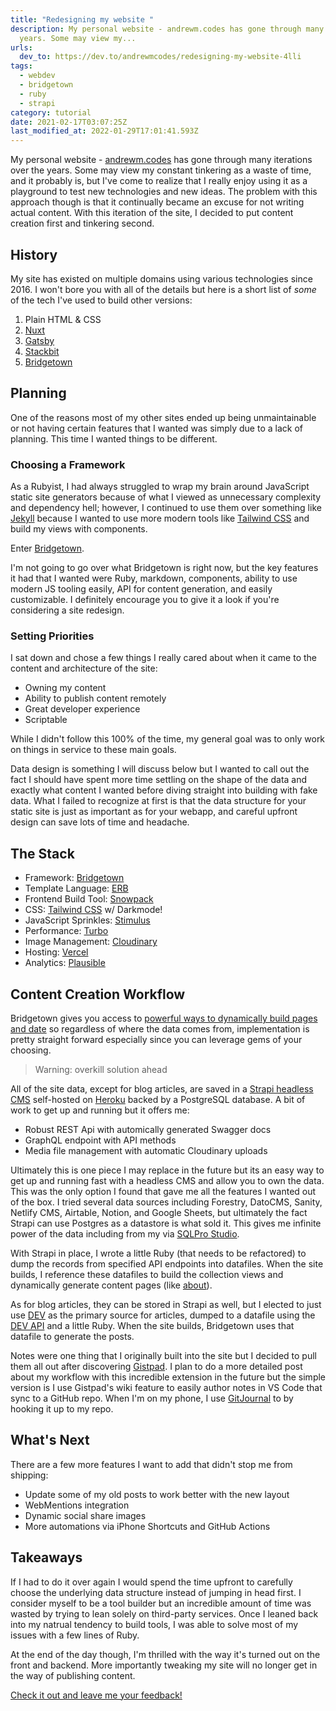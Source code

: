 ```yaml
---
title: "Redesigning my website "
description: My personal website - andrewm.codes has gone through many iterations over the
  years. Some may view my...
urls:
  dev_to: https://dev.to/andrewmcodes/redesigning-my-website-4lli
tags:
  - webdev
  - bridgetown
  - ruby
  - strapi
category: tutorial
date: 2021-02-17T03:07:25Z
last_modified_at: 2022-01-29T17:01:41.593Z
---
```


My personal website - [andrewm.codes](https://andrewm.codes/) has gone through many iterations over the years. Some may view my constant tinkering as a waste of time, and it probably is, but I've come to realize that I really enjoy using it as a playground to test new technologies and new ideas. The problem with this approach though is that it continually became an excuse for not writing actual content. With this iteration of the site, I decided to put content creation first and tinkering second.

## History

My site has existed on multiple domains using various technologies since 2016. I won't bore you with all of the details but here is a short list of _some_ of the tech I've used to build other versions:

1. Plain HTML & CSS
2. [Nuxt](https://nuxtjs.org/)
3. [Gatsby](https://www.gatsbyjs.com)
4. [Stackbit](https://www.stackbit.com)
5. [Bridgetown](https://www.bridgetownrb.com)

## Planning

One of the reasons most of my other sites ended up being unmaintainable or not having certain features that I wanted was simply due to a lack of planning. This time I wanted things to be different.

### Choosing a Framework

As a Rubyist, I had always struggled to wrap my brain around JavaScript static site generators because of what I viewed as unnecessary complexity and dependency hell; however, I continued to use them over something like [Jekyll](https://jekyllrb.com) because I wanted to use more modern tools like [Tailwind CSS](https://tailwindcss.com) and build my views with components.

Enter [Bridgetown](https://www.bridgetownrb.com).

I'm not going to go over what Bridgetown is right now, but the key features it had that I wanted were Ruby, markdown, components, ability to use modern JS tooling easily, API for content generation, and easily customizable. I definitely encourage you to give it a look if you're considering a site redesign.

### Setting Priorities

I sat down and chose a few things I really cared about when it came to the content and architecture of the site:

- Owning my content
- Ability to publish content remotely
- Great developer experience
- Scriptable

While I didn't follow this 100% of the time, my general goal was to only work on things in service to these main goals.

Data design is something I will discuss below but I wanted to call out the fact I should have spent more time settling on the shape of the data and exactly what content I wanted before diving straight into building with fake data. What I failed to recognize at first is that the data structure for your static site is just as important as for your webapp, and careful upfront design can save lots of time and headache.

## The Stack

- Framework: [Bridgetown](https://www.bridgetownrb.com)
- Template Language: [ERB](https://www.bridgetownrb.com/docs/erb-and-beyond)
- Frontend Build Tool: [Snowpack](https://www.snowpack.dev)
- CSS: [Tailwind CSS](https://tailwindcss.com) w/ Darkmode!
- JavaScript Sprinkles: [Stimulus](https://stimulus.hotwire.dev)
- Performance: [Turbo](https://turbo.hotwire.dev)
- Image Management: [Cloudinary](https://cloudinary.com/)
- Hosting: [Vercel](https://vercel.com)
- Analytics: [Plausible](https://plausible.io)

## Content Creation Workflow

Bridgetown gives you access to [powerful ways to dynamically build pages and date](https://www.bridgetownrb.com/docs/plugins#http-requests-and-the-document-builder) so regardless of where the data comes from, implementation is pretty straight forward especially since you can leverage gems of your choosing.

> Warning: overkill solution ahead

All of the site data, except for blog articles, are saved in a [Strapi headless CMS](https://strapi.io/) self-hosted on [Heroku](https://heroku.com) backed by a PostgreSQL database. A bit of work to get up and running but it offers me:

- Robust REST Api with automically generated Swagger docs
- GraphQL endpoint with API methods
- Media file management with automatic Cloudinary uploads

Ultimately this is one piece I may replace in the future but its an easy way to get up and running fast with a headless CMS and allow you to own the data. This was the only option I found that gave me all the features I wanted out of the box. I tried several data sources including Forestry, DatoCMS, Sanity, Netlify CMS, Airtable, Notion, and Google Sheets, but ultimately the fact Strapi can use Postgres as a datastore is what sold it. This gives me infinite power of the data including from my via [SQLPro Studio](https://www.sqlprostudio.com).

With Strapi in place, I wrote a little Ruby (that needs to be refactored) to dump the records from specified API endpoints into datafiles. When the site builds, I reference these datafiles to build the collection views and dynamically generate content pages (like [about](https://andrewm.codes/about/)).

As for blog articles, they can be stored in Strapi as well, but I elected to just use [DEV](https://dev.to/andrewmcodes) as the primary source for articles, dumped to a datafile using the [DEV API](https://docs.dev.to/api/) and a little Ruby. When the site builds, Bridgetown uses that datafile to generate the posts.

Notes were one thing that I originally built into the site but I decided to pull them all out after discovering [Gistpad](https://marketplace.visualstudio.com/items?itemName=vsls-contrib.gistfs). I plan to do a more detailed post about my workflow with this incredible extension in the future but the simple version is I use Gistpad's wiki feature to easily author notes in VS Code that sync to a GitHub repo. When I'm on my phone, I use [GitJournal](https://gitjournal.io/) to by hooking it up to my repo.

## What's Next

There are a few more features I want to add that didn't stop me from shipping:

- Update some of my old posts to work better with the new layout
- WebMentions integration
- Dynamic social share images
- More automations via iPhone Shortcuts and GitHub Actions

## Takeaways

If I had to do it over again I would spend the time upfront to carefully choose the underlying data structure instead of jumping in head first. I consider myself to be a tool builder but an incredible amount of time was wasted by trying to lean solely on third-party services. Once I leaned back into my natrual tendency to build tools, I was able to solve most of my issues with a few lines of Ruby.

At the end of the day though, I'm thrilled with the way it's turned out on the front and backend. More importantly tweaking my site will no longer get in the way of publishing content.

[Check it out and leave me your feedback!](https://andrewm.codes)
